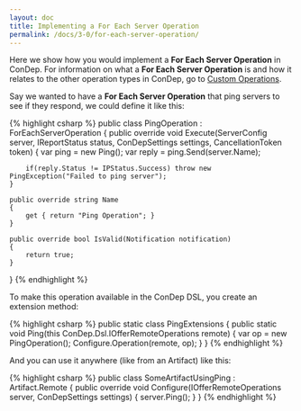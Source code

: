 ```yaml
---
layout: doc
title: Implementing a For Each Server Operation
permalink: /docs/3-0/for-each-server-operation/
---
```


Here we show how you would implement a **For Each Server Operation** in 
ConDep. For information on what a **For Each Server Operation** is and how 
it relates to the other operation types in ConDep, go to 
[Custom Operations](../custom-operations/#for-each-server-operation).

Say we wanted to have a **For Each Server Operation** that ping servers to see 
if they respond, we could define it like this:

{% highlight csharp %}
public class PingOperation : ForEachServerOperation
{
    public override void Execute(ServerConfig server, IReportStatus status, ConDepSettings settings, CancellationToken token)
    {
        var ping = new Ping();
        var reply = ping.Send(server.Name);

        if(reply.Status != IPStatus.Success) throw new PingException("Failed to ping server");
    }

    public override string Name
    {
        get { return "Ping Operation"; }
    }

    public override bool IsValid(Notification notification)
    {
        return true;
    }
}
{% endhighlight %}

To make this operation available in the ConDep DSL, you create an extension method:

{% highlight csharp %}
public static class PingExtensions
{
    public static void Ping(this ConDep.Dsl.IOfferRemoteOperations remote)
    {
        var op = new PingOperation();
        Configure.Operation(remote, op);
    }
}
{% endhighlight %}

And you can use it anywhere (like from an Artifact) like this:

{% highlight csharp %}
public class SomeArtifactUsingPing : Artifact.Remote
{
    public override void Configure(IOfferRemoteOperations server, ConDepSettings settings)
    {
        server.Ping();
    }
}
{% endhighlight %}